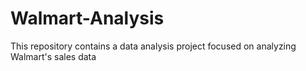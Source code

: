# Walmart-Analysis
This repository contains a data analysis project focused on analyzing Walmart's sales data
